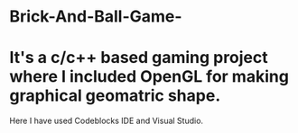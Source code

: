 # Brick-And-Ball-Game-
# It's a c/c++ based gaming project where I included OpenGL for making graphical geomatric shape. 
Here I have used Codeblocks IDE and Visual Studio.
